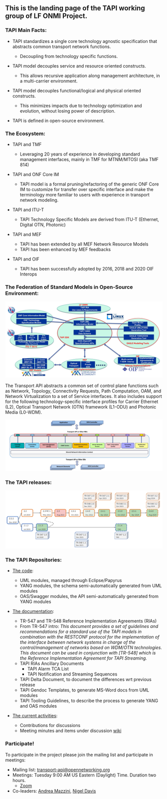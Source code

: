 ## This is the landing page of the TAPI working group of LF ONMI Project.

### TAPI Main Facts:

- TAPI standardizes a single core technology agnostic specification that abstracts common transport network functions.
  + Decoupling from technology specific functions.

- TAPI model decouples service and resource oriented constructs.
  + This allows recursive application along management architecture, in a multi-carrier environment.

- TAPI model decouples functional/logical and physical oriented constructs.
  + This minimizes impacts due to technology optimization and evolution, without losing power of description.

- TAPI is defined in open-source environment.

### The Ecosystem:

- TAPI and TMF
  + Leveraging 20 years of experience in developing standard management interfaces, mainly in TMF for MTNM/MTOSI (aka TMF 814)

- TAPI and ONF Core IM
  + TAPI model is a formal pruning/refactoring of the generic ONF Core IM to customize for transfer over specific interface and make the terminology more familiar to users with experience in transport network modeling.

- TAPI and ITU-T
  + TAPI Technology Specific Models are derived from ITU-T (Ethernet, Digital OTN, Photonic)

- TAPI and MEF
  + TAPI has been extended by all MEF Network Resource Models
  + TAPI has been enhanced by MEF feedbacks
- TAPI and OIF
  + TAPI has been successfully adopted by 2016, 2018 and 2020 OIF Interops

### The Federation of Standard Models in Open-Source Environment:

![](https://github.com/Open-Network-Models-and-Interfaces-ONMI/TAPI-Activities/blob/main/ContributionsForDiscussions/TAPI-Intro_slide1.jpg)

The Transport API abstracts a common set of control plane functions such as Network, Topology, Connectivity Requests, Path Computation, OAM, and Network Virtualization to a set of Service interfaces. It also includes support for the following technology-specific interface profiles for Carrier Ethernet (L2), Optical Transport Network (OTN) framework (L1-ODU) and Photonic Media (L0-WDM).

![](https://github.com/Open-Network-Models-and-Interfaces-ONMI/TAPI-Activities/blob/main/ContributionsForDiscussions/TAPI-Intro_slide3.jpg)

### The TAPI releases:

![](https://github.com/Open-Network-Models-and-Interfaces-ONMI/TAPI-Activities/blob/main/ContributionsForDiscussions/TAPI-Intro_slide2.jpg)

### The TAPI Repositories:

- [The code](https://github.com/Open-Network-Models-and-Interfaces-ONMI/TAPI):
  + UML modules, managed through Eclipse/Papyrus
  + YANG modules, the schema semi-automatically generated from UML modules
  + OAS/Swagger modules, the API semi-automatically generated from YANG modules

- [The documentation](https://github.com/Open-Network-Models-and-Interfaces-ONMI/TAPI-Documentation):
  + TR-547 and TR-548 Reference Implementation Agreements (RIAs)
  + From TR-547 intro: _This document provides a set of guidelines and recommendations for a standard use of the TAPI models in combination with the RESTCONF protocol for the implementation of the interface between network systems in charge of the control/management of networks based on WDM/OTN technologies. This document can be used in conjunction with [TR-548] which is the Reference Implementation Agreement for TAPI Streaming._
  + TAPI RIAs Ancillary Documents
    - TAPI Alarm TCA List
    - TAPI Notification and Streaming Sequences
  + TAPI Delta Document, to document the differences wrt previous release
  + TAPI Gendoc Templates, to generate MS-Word docs from UML modules
  + TAPI Tooling Guidelines, to describe the process to generate YANG and OAS modules

- [The current activities](https://github.com/Open-Network-Models-and-Interfaces-ONMI/TAPI-Activities):
  + Contributions for discussions
  + Meeting minutes and items under discussion [wiki](https://github.com/Open-Network-Models-and-Interfaces-ONMI/TAPI-Activities/wiki)

### Participate!

To participate in the project please join the mailing list and participate in meetings:
- Mailing list: transport-api@opennetworking.org
- Meetings: Tuesday 9:00 AM US Eastern (Daylight) Time. Duration two hours.
  + [Zoom]( https://zoom-lfx.platform.linuxfoundation.org/meetings/onmi-project)
- Co-leaders: [Andrea Mazzini](andrea.mazzini@nokia.com), [Nigel Davis](ndavis@ciena.com)
